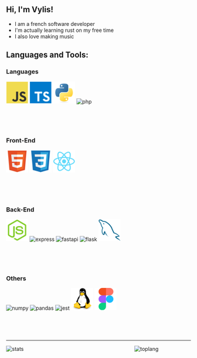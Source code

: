 ## Hi, I'm Vylis! 
- I am a french software developer
- I'm actually learning rust on my free time
- I also love making music

## Languages and Tools: 

### Languages

 <img  src="https://raw.githubusercontent.com/devicons/devicon/master/icons/javascript/javascript-original.svg" alt="javascript" width="60" height="60"/> 
 <img  src="https://raw.githubusercontent.com/devicons/devicon/master/icons/typescript/typescript-original.svg" alt="typescript" width="60" height="60"/> 
 <img  src="https://raw.githubusercontent.com/devicons/devicon/1119b9f84c0290e0f0b38982099a2bd027a48bf1/icons/python/python-original.svg" alt="python" width="60" height="60"/> 
 <img  src="https://cdn.jsdelivr.net/gh/devicons/devicon/icons/php/php-original.svg" alt="php" width="60" height="60"/> 

 <br/><br/><br/>
 
### Front-End

 <img  src="https://raw.githubusercontent.com/devicons/devicon/master/icons/html5/html5-original.svg" alt="html" width="60" height="60"/> 
 <img  src="https://raw.githubusercontent.com/devicons/devicon/master/icons/css3/css3-original.svg" alt="css" width="60" height="60"/> 
 <img  src="https://raw.githubusercontent.com/devicons/devicon/master/icons/react/react-original.svg" alt="react" width="60" height="60"/>
  
 <br/><br/><br/>
 
### Back-End
 
 <img  src="https://raw.githubusercontent.com/devicons/devicon/master/icons/nodejs/nodejs-original.svg" alt="nodejs" width="60" height="60"/> 
 <img  src="https://cdn.jsdelivr.net/gh/devicons/devicon@v2.15.1/devicon.min.css" alt="express" width="60" height="60"/> 
 <img  src="https://cdn.jsdelivr.net/gh/devicons/devicon/icons/fastapi/fastapi-original.svg" alt="fastapi" width="60" height="60"/> 
 <img  src="https://cdn.jsdelivr.net/gh/devicons/devicon@v2.15.1/devicon.min.css" alt="flask" width="60" height="60"/>
 <img  src="https://raw.githubusercontent.com/devicons/devicon/master/icons/mysql/mysql-original.svg" alt="mysql" width="60" height="60"/> 

 <br/><br/><br/>
  
### Others

  <img  src="https://cdn.jsdelivr.net/gh/devicons/devicon/icons/numpy/numpy-original.svg" alt="numpy" width="60" height="60"/>
  <img  src="https://cdn.jsdelivr.net/gh/devicons/devicon/icons/pandas/pandas-original.svg" alt="pandas" width="60" height="60"/>
  <img  src="https://cdn.jsdelivr.net/gh/devicons/devicon/icons/jest/jest-plain.svg" alt="jest" width="60" height="60"/>
  <img  src="https://raw.githubusercontent.com/devicons/devicon/master/icons/linux/linux-original.svg" alt="linux" width="60" height="60"/>  
  <img  src="https://raw.githubusercontent.com/devicons/devicon/master/icons/figma/figma-original.svg" alt="figma" width="60" height="60"/> 
 
 <br/><br/><br/>

---

 <p><img align="left" src="https://github-readme-stats.vercel.app/api?username=vylis&show_icons=true&theme=dark#gh-dark-mode-only" alt="stats" height="200" width="350"/></p
 <p><img src="https://github-readme-stats.vercel.app/api/top-langs?username=vylis&show_icons=true&hide_progress=true&theme=dark#gh-dark-mode-only" alt="toplang" height="200" width="350"/></p
